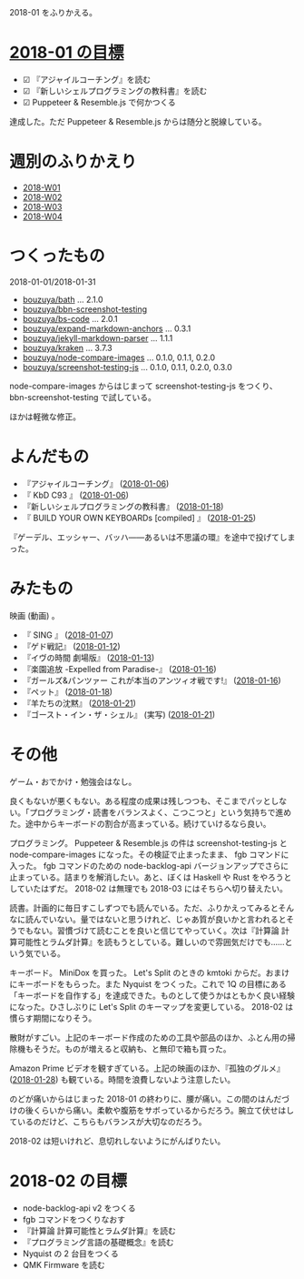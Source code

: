 2018-01 をふりかえる。

# [2018-01 の目標][2017-12-31]

- ☑ 『アジャイルコーチング』を読む
- ☑ 『新しいシェルプログラミングの教科書』を読む
- ☑ Puppeteer & Resemble.js で何かつくる

達成した。ただ Puppeteer & Resemble.js からは随分と脱線している。

# 週別のふりかえり

- [2018-W01][2018-01-07]
- [2018-W02][2018-01-14]
- [2018-W03][2018-01-21]
- [2018-W04][2018-01-28]

# つくったもの

2018-01-01/2018-01-31

- [bouzuya/bath][] ... 2.1.0
- [bouzuya/bbn-screenshot-testing][]
- [bouzuya/bs-code][] ... 2.0.1
- [bouzuya/expand-markdown-anchors][] ... 0.3.1
- [bouzuya/jekyll-markdown-parser][] ... 1.1.1
- [bouzuya/kraken][] ... 3.7.3
- [bouzuya/node-compare-images][] ... 0.1.0, 0.1.1, 0.2.0
- [bouzuya/screenshot-testing-js][] ... 0.1.0, 0.1.1, 0.2.0, 0.3.0

node-compare-images からはじまって screenshot-testing-js をつくり、 bbn-screenshot-testing で試している。

ほかは軽微な修正。

# よんだもの

- 『アジャイルコーチング』 ([2018-01-06][])
- 『 KbD C93 』 ([2018-01-06][])
- 『新しいシェルプログラミングの教科書』 ([2018-01-18][])
- 『 BUILD YOUR OWN KEYBOARDs [compiled] 』 ([2018-01-25][])

『ゲーデル、エッシャー、バッハ――あるいは不思議の環』を途中で投げてしまった。

# みたもの

映画 (動画) 。

- 『 SING 』 ([2018-01-07][])
- 『ゲド戦記』 ([2018-01-12][])
- 『イヴの時間 劇場版』 ([2018-01-13][])
- 『楽園追放 -Expelled from Paradise-』 ([2018-01-16][])
- 『ガールズ&パンツァー これが本当のアンツィオ戦です!』 ([2018-01-16][])
- 『ペット』 ([2018-01-18][])
- 『羊たちの沈黙』 ([2018-01-21][])
- 『ゴースト・イン・ザ・シェル』 (実写) ([2018-01-21][])

# その他

ゲーム・おでかけ・勉強会はなし。

良くもないが悪くもない。ある程度の成果は残しつつも、そこまでパッとしない。「プログラミング・読書をバランスよく、こつこつと」という気持ちで進めた。途中からキーボードの割合が高まっている。続けていけるなら良い。

プログラミング。 Puppeteer & Resemble.js の件は screenshot-testing-js と node-compare-images になった。その検証で止まったまま、 fgb コマンドに入った。 fgb コマンドのための node-backlog-api バージョンアップでさらに止まっている。詰まりを解消したい。あと、ぼくは Haskell や Rust をやろうとしていたはずだ。 2018-02 は無理でも 2018-03 にはそちらへ切り替えたい。

読書。計画的に毎日すこしずつでも読んでいる。ただ、ふりかえってみるとそんなに読んでいない。量ではないと思うけれど、じゃあ質が良いかと言われるとそうでもない。習慣づけて読むことを良いと信じてやっていく。次は『計算論 計算可能性とラムダ計算』を読もうとしている。難しいので雰囲気だけでも……という気でいる。

キーボード。 MiniDox を買った。 Let's Split のときの kmtoki からだ。おまけにキーボードをもらった。また Nyquist をつくった。これで 1Q の目標にある「キーボードを自作する」を達成できた。ものとして使うかはともかく良い経験になった。ひさしぶりに Let's Split のキーマップを変更している。 2018-02 は慣らす期間になりそう。

散財がすごい。上記のキーボード作成のための工具や部品のほか、ふとん用の掃除機もそうだ。ものが増えると収納も、と無印で箱も買った。

Amazon Prime ビデオを観すぎている。上記の映画のほか、『孤独のグルメ』 ([2018-01-28][]) も観ている。時間を浪費しないよう注意したい。

のどが痛いからはじまった 2018-01 の終わりに、腰が痛い。この間のはんだづけの後くらいから痛い。柔軟や腹筋をサボっているからだろう。腕立て伏せはしているのだけど、こちらもバランスが大切なのだろう。

2018-02 は短いけれど、息切れしないようにがんばりたい。

# 2018-02 の目標

- node-backlog-api v2 をつくる
- fgb コマンドをつくりなおす
- 『計算論 計算可能性とラムダ計算』を読む
- 『プログラミング言語の基礎概念』を読む
- Nyquist の 2 台目をつくる
- QMK Firmware を読む

[2017-12-31]: https://blog.bouzuya.net/2017/12/31/
[2018-01-06]: https://blog.bouzuya.net/2018/01/06/
[2018-01-07]: https://blog.bouzuya.net/2018/01/07/
[2018-01-12]: https://blog.bouzuya.net/2018/01/12/
[2018-01-13]: https://blog.bouzuya.net/2018/01/13/
[2018-01-14]: https://blog.bouzuya.net/2018/01/14/
[2018-01-16]: https://blog.bouzuya.net/2018/01/16/
[2018-01-18]: https://blog.bouzuya.net/2018/01/18/
[2018-01-21]: https://blog.bouzuya.net/2018/01/21/
[2018-01-25]: https://blog.bouzuya.net/2018/01/25/
[2018-01-28]: https://blog.bouzuya.net/2018/01/28/
[bouzuya/bath]: https://github.com/bouzuya/bath
[bouzuya/bbn-screenshot-testing]: https://github.com/bouzuya/bbn-screenshot-testing
[bouzuya/bs-code]: https://github.com/bouzuya/bs-code
[bouzuya/expand-markdown-anchors]: https://github.com/bouzuya/expand-markdown-anchors
[bouzuya/jekyll-markdown-parser]: https://github.com/bouzuya/jekyll-markdown-parser
[bouzuya/kraken]: https://github.com/bouzuya/kraken
[bouzuya/node-compare-images]: https://github.com/bouzuya/node-compare-images
[bouzuya/screenshot-testing-js]: https://github.com/bouzuya/screenshot-testing-js
